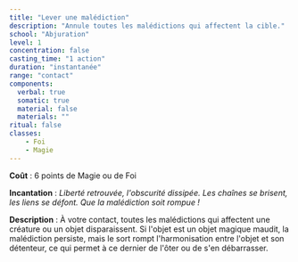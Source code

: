 ```yaml
---
title: "Lever une malédiction"
description: "Annule toutes les malédictions qui affectent la cible."
school: "Abjuration"
level: 1
concentration: false
casting_time: "1 action"
duration: "instantanée"
range: "contact"
components:
  verbal: true
  somatic: true
  material: false
  materials: ""
ritual: false
classes:
    - Foi
    - Magie
---
```

**Coût** : 6 points de Magie ou de Foi   

**Incantation** : *Liberté retrouvée, l'obscurité dissipée. Les chaînes se brisent, les liens se défont. Que la malédiction soit rompue !*    

**Description** : À votre contact, toutes les malédictions qui affectent une créature ou un objet disparaissent. Si l'objet est un objet magique maudit, la malédiction persiste, mais le sort rompt l'harmonisation entre l'objet et son détenteur, ce qui permet à ce dernier de l'ôter ou de s'en débarrasser.
